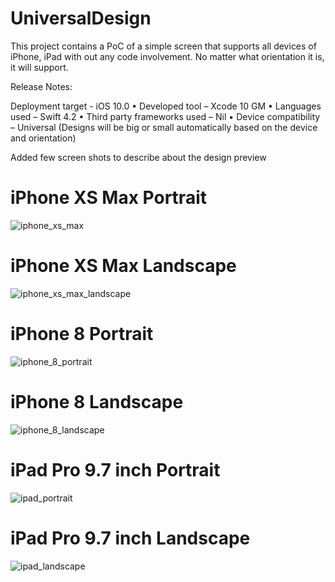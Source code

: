 # UniversalDesign
This project contains a PoC of a simple screen that supports all devices of iPhone, iPad with out any code involvement. No matter what orientation it is, it will support.

Release Notes:

Deployment target - iOS 10.0 •	Developed tool – Xcode 10 GM •	Languages used – Swift 4.2 • Third party frameworks used – Nil •	Device compatibility – Universal (Designs will be big or small automatically based on the device and orientation)

Added few screen shots to describe about the design preview

# iPhone XS Max Portrait

![iphone_xs_max](https://user-images.githubusercontent.com/30231975/45760966-eb879a80-bc48-11e8-8863-32822cc62a04.png)

# iPhone XS Max Landscape

![iphone_xs_max_landscape](https://user-images.githubusercontent.com/30231975/45760990-f8a48980-bc48-11e8-9ec4-2c0451e8aff3.png)

# iPhone 8 Portrait

![iphone_8_portrait](https://user-images.githubusercontent.com/30231975/45761013-0528e200-bc49-11e8-8ab3-3486a26adafa.png)

# iPhone 8 Landscape

![iphone_8_landscape](https://user-images.githubusercontent.com/30231975/45761040-1540c180-bc49-11e8-8381-06998aacf10a.png)

# iPad Pro 9.7 inch Portrait

![ipad_portrait](https://user-images.githubusercontent.com/30231975/45761068-21c51a00-bc49-11e8-9d9f-1a504809481b.png)

# iPad Pro 9.7 inch Landscape

![ipad_landscape](https://user-images.githubusercontent.com/30231975/45761088-2c7faf00-bc49-11e8-8258-8beec924599b.png)
